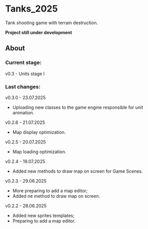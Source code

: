 # Tanks_2025
Tank shooting game with terrain destruction.


**Project still under development**


## About

### Current stage:
v0.3 - Units stage I

### Last changes:
v0.3.0 - 23.07.2025

* Uploading new classes to the game engine responsible for unit animation.

v0.2.6 - 21.07.2025

* Map display optimization.

v0.2.5 - 20.07.2025

* Map loading optimization.

v0.2.4 - 19.07.2025

* Added new methods to draw map on screen for Game Scenes.

v0.2.3 - 29.06.2025

* More preparing to add a map editor;
* Added ne method to draw map on screen.

v0.2.2 - 28.06.2025

* Added new sprites templates;
* Preparing to add a map editor.

